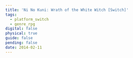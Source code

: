 ```yaml
---
title: 'Ni No Kuni: Wrath of the White Witch [Switch]'
tags:
  - platform_switch
  - genre_rpg
digital: false
physical: true
guide: false
pending: false
date: 2014-02-11
---
```

